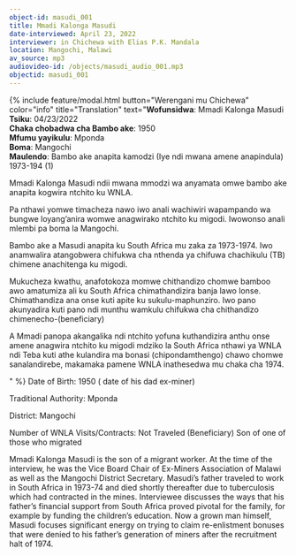 ```yaml
---
object-id: masudi_001
title: Mmadi Kalonga Masudi
date-interviewed: April 23, 2022
interviewer: in Chichewa with Elias P.K. Mandala
location: Mangochi, Malawi
av_source: mp3
audiovideo-id: /objects/masudi_audio_001.mp3
objectid: masudi_001
---
```

{% include feature/modal.html button="Werengani mu Chichewa" color="info" title="Translation" text="**Wofunsidwa**: Mmadi Kalonga Masudi<br>
**Tsiku**: 04/23/2022<br>
**Chaka chobadwa cha Bambo ake**: 1950<br>
**Mfumu yayikulu**: Mponda<br>
**Boma**: Mangochi<br>
**Maulendo**: Bambo ake anapita kamodzi (Iye ndi mwana amene anapindula) 1973-194 (1)<br>
<p>Mmadi Kalonga Masudi ndii mwana mmodzi wa anyamata omwe bambo ake anapita kogwira ntchito ku WNLA.</p>
<p>Pa nthawi yomwe timacheza nawo iwo anali wachiwiri wapampando wa bungwe loyang’anira womwe anagwirako ntchito ku migodi. Iwowonso anali mlembi pa boma la Mangochi.</p>
<p>Bambo ake a Masudi anapita ku South Africa mu zaka za 1973-1974. Iwo anamwalira atangobwera chifukwa cha nthenda ya chifuwa chachikulu (TB) chimene anachitenga ku migodi.</p>
<p>Mukucheza kwathu, anafotokoza momwe chithandizo chomwe bamboo awo amatumiza ali ku South Africa chimathandizira banja lawo lonse. Chimathandiza ana onse kuti apite ku sukulu-maphunziro. Iwo pano akunyadira kuti pano ndi munthu wamkulu chifukwa cha chithandizo chimenecho-(beneficiary)</p>
<p>A Mmadi panopa akangalika ndi ntchito yofuna kuthandizira anthu onse amene anagwira ntchito ku migodi mdziko la South Africa nthawi ya WNLA ndi Teba kuti athe kulandira ma bonasi (chipondamthengo) chawo chomwe sanalandirebe, makamaka pamene WNLA inathesedwa mu chaka cha 1974.</p>" %}
Date of Birth: 1950 ( date of his dad ex-miner)

Traditional Authority: Mponda

District: Mangochi

Number of WNLA Visits/Contracts: Not Traveled (Beneficiary) Son of one of those who migrated

Mmadi Kalonga Masudi is the son of a migrant worker. At the time of the interview, he was the Vice Board Chair of Ex-Miners Association of Malawi as well as the Mangochi District Secretary. Masudi’s father traveled to work in South Africa in 1973-74 and died shortly thereafter due to tuberculosis which had contracted in the mines. Interviewee discusses the ways that his father’s financial support from South Africa proved pivotal for the family, for example by funding the children’s education. Now a grown man himself, Masudi focuses significant energy on trying to claim re-enlistment bonuses that were denied to his father’s generation of miners after the recruitment halt of 1974.